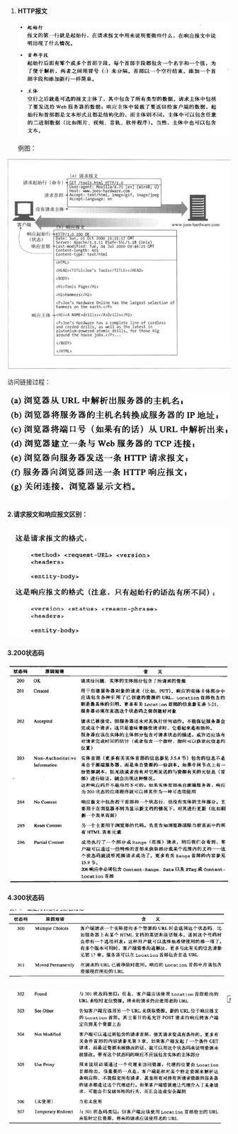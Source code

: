 1. #### **HTTP报文**

   ![](/assets/import.png)

   例图：

![](/assets/import1.png)

访问链接过程：

![](/assets/import3.png)

#### 2.**请求报文和响应报文区别：**

![](/assets/import4.png)

#### **3.200状态码**

![](/assets/import5.png)

#### **4.300状态码**

![](/assets/import6.png)

![](/assets/import7.png)

